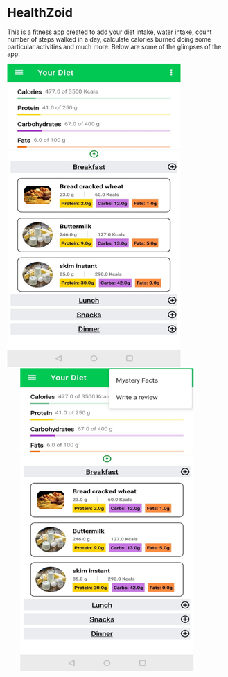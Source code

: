 # HealthZoid
This is a fitness app created to add your diet intake, water intake, count number of steps walked in a day, calculate calories burned doing some particular activities and much more. Below are some of the glimpses of the app:

<img src="https://github.com/sanchitvasdev/HealthZoid/blob/master/Daily%20intake%201.jpeg" style="width: 400px; height: 700px"><img src="https://github.com/sanchitvasdev/HealthZoid/blob/master/Daily%20intake%202.jpeg" style="width: 400px; height: 700px; margin-left: 30px;">

